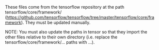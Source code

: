 These files come from the tensorflow repository at the path tensorflow/core/framework/ (https://github.com/tensorflow/tensorflow/tree/master/tensorflow/core/framework). They must be updated manually.

NOTE: You must also update the paths in tensor so that they import the other files relative to their own directory (i.e. replace the tensorflow/core/framework/... paths with ...).
